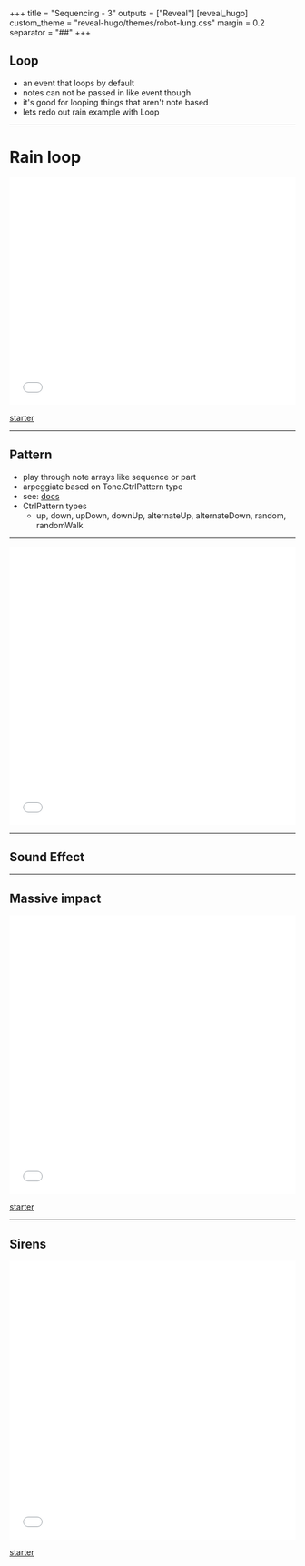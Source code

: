 +++
title = "Sequencing - 3"
outputs = ["Reveal"]
[reveal_hugo]
custom_theme = "reveal-hugo/themes/robot-lung.css"
margin = 0.2
separator = "##"
+++

## Loop

- an event that loops by default
- notes can not be passed in like event though
- it's good for looping things that aren't note based
- lets redo out rain example with Loop

---

# Rain loop

<iframe height="400" style="width: 100%;" scrolling="no" title="Tone.loop with Rain on a tin roof " src="//codepen.io/lsuddem/embed/VRLOwb/?height=317&theme-id=35490&default-tab=result" frameborder="no" allowtransparency="true" allowfullscreen="true">
  See the Pen <a href='https://codepen.io/lsuddem/pen/VRLOwb/'>Tone.loop with Rain on a tin roof </a> by LSU DDEM
  (<a href='https://codepen.io/lsuddem'>@lsuddem</a>) on <a href='https://codepen.io'>CodePen</a>.
</iframe>

[starter](https://codepen.io/lsuddem/pres/VRLOQy?editors=0010)

---

## Pattern

- play through note arrays like sequence or part
- arpeggiate based on Tone.CtrlPattern type
- see: [docs](https://tonejs.github.io/docs/r13/CtrlPattern)
- CtrlPattern types
  - up, down, upDown, downUp, alternateUp, alternateDown, random, randomWalk

---

<iframe height="490" style="width: 100%;" scrolling="no" title="Tone.Transport - Pattern" src="//codepen.io/lsuddem/embed/NJGPyy/?height=300&theme-id=35490&default-tab=result" frameborder="no" allowtransparency="true" allowfullscreen="true">
  See the Pen <a href='https://codepen.io/lsuddem/pen/NJGPyy/'>Tone.Transport - Pattern</a> by LSU DDEM
  (<a href='https://codepen.io/lsuddem'>@lsuddem</a>) on <a href='https://codepen.io'>CodePen</a>.
</iframe>

---

## Sound Effect

---

## Massive impact

<iframe height="490" style="width: 100%;" scrolling="no" title="Massive Impact" src="//codepen.io/lsuddem/embed/moyYbx/?height=300&theme-id=35490&default-tab=result" frameborder="no" allowtransparency="true" allowfullscreen="true">
  See the Pen <a href='https://codepen.io/lsuddem/pen/moyYbx/'>Massive Impact</a> by LSU DDEM
  (<a href='https://codepen.io/lsuddem'>@lsuddem</a>) on <a href='https://codepen.io'>CodePen</a>.
</iframe>

[starter](https://codepen.io/lsuddem/pres/eXNXMy?editors=0010)

---

## Sirens

<iframe height="490" style="width: 100%;" scrolling="no" title="Sirens" src="//codepen.io/lsuddem/embed/oVXyaE/?height=300&theme-id=35490&default-tab=result" frameborder="no" allowtransparency="true" allowfullscreen="true">
  See the Pen <a href='https://codepen.io/lsuddem/pen/oVXyaE/'>Sirens</a> by LSU DDEM
  (<a href='https://codepen.io/lsuddem'>@lsuddem</a>) on <a href='https://codepen.io'>CodePen</a>.
</iframe>

[starter](https://codepen.io/lsuddem/pres/jJPJoL?editors=0010)
